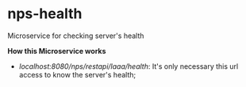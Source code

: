 # nps-health
Microservice for checking server's health

**How this Microservice works**
<br/>
- _localhost:8080/nps/restapi/laaa/health_: It's only necessary this url access to know the server's health;
